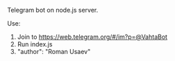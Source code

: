 Telegram bot on node.js server.

Use:

1. Join to https://web.telegram.org/#/im?p=@VahtaBot
2. Run index.js
3. "author": "Roman Usaev"
